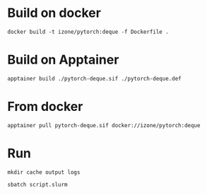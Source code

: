 # Build on docker
```
docker build -t izone/pytorch:deque -f Dockerfile .
```

# Build on Apptainer
```
apptainer build ./pytorch-deque.sif ./pytorch-deque.def
```
# From docker
```
apptainer pull pytorch-deque.sif docker://izone/pytorch:deque
```

# Run
```
mkdir cache output logs

sbatch script.slurm
```
